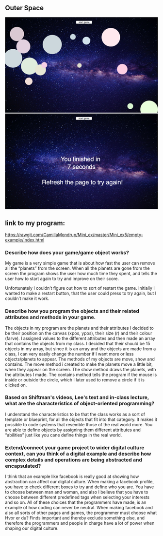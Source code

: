 ## Outer Space

![alt text](play_mode.png)
![alt text](finished_mode.png)

## link to my program: 
https://rawgit.com/CamillaMondrup/Mini_ex/master/Mini_ex5/empty-example/index.html


### Describe how does your game/game object works?
My game is a very simple game that is about how fast the user can remove all the “planets” from the screen. When all the planets are gone from the screen the program shows the user how much time they spent, and tells the user how to start again to try and improve on their score. 

Unfortunately I couldn’t figure out how to sort of restart the game. Initially I wanted to make a restart button, that the user could press to try again, but I couldn’t make it work. 

### Describe how you program the objects and their related attributes and methods in your game.
The objects in my program are the planets and their attributes I decided to be their position on the canvas (xpos, ypos), their size (r) and their colour (farve). I assigned values to the different attributes and then made an array that contains the objects from my class. I decided that their should be 15 objects in my array, but since it is an array and the objects are made from a class, I can very easily change the number if I want more or less objects/planets to appear. 
The methods of my objects are move, show and contains. The move method i created to make the planets move a little bit, when they appear on the screen. The show method draws the planets, with the attributes I made. The contains method tells the program if the mouse is inside or outside the circle, which I later used to remove a circle if it is clicked on.

### Based on Shiftman's videos, Lee's text and in-class lecture, what are the characteristics of object-oriented programming?
I understand the characteristics to be that the class works as a sort of template or blueprint, for all the objects that fit into that category. It makes it possible to code systems that resemble those of the real world more. You are able to define objects by assigning them different attributes and “abilities” just like you cane define things in the real world. 


### Extend/connect your game project to wider digital culture context, can you think of a digital example and describe how complex details and operations are being abstracted and encapsulated?
I think that an example like facebook is really good at showing how abstraction can affect our digital culture. When making a facebook profile, you have to check different boxes to try and define who you are. You have to choose between man and woman, and also I believe that you have to choose between different predefined tags when selecting your interests and so on. All of these choices that the programmers have made, is an example of how coding can never be neutral. When making facebook and also all sorts of other pages and games, the programmer must choose what Hvor er du?  Finds important and thereby exclude something else, and therefore the programmers and people in charge have a lot of power when shaping our digital culture.  
